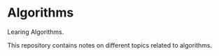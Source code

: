 # Algorithms
Learing Algorithms.

This repository contains notes on different topics related to algorithms.


